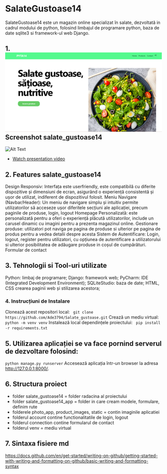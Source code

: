 # SalateGustoase14
SalateGustoase14 este un magazin online specializat în salate, dezvoltată in cadrul modului de python, folosind limbajul de programare python, baza de date sqlite3 si framework-ul web Django.
## 1. ![Salate_gustoase_satioase_nutritive.png](photo_app%2FSalate_gustoase_satioase_nutritive.png)Screenshot salate_gustoase14
![Alt Text](photo_app/market_place.png)
- [Watch presentation video](https://drive.google.com/file/d/1gRboYIhbqFBcdNGgBmp5iSrH3BEpYcl1/view)
## 2. Features salate_gustoase14
Design Responsiv: Interfața este userfriendly, este compatibilă cu diferite dispozitive și dimensiuni de ecran, asigurând o experiență consistentă și ușor de utilizat, indiferent de dispozitivul folosit.
Meniu Navigare (Navbar/Header): Un meniu de navigare simplu și intuitiv permite utilizatorilor să acceseze ușor diferitele secțiuni ale aplicației, precum paginile de produse, login, logout
Homepage Personalizată: este personalizată pentru a oferi o experiență plăcută utilizatorilor, include un carusel dinamic cu imagini pentru a prezenta magazinul online.
Gestionare produse:  utilizatori pot naviga pe pagina de produse  si ulterior pe pagina de produs pentru a vedea detalii despre acesta
Sistem de Autentificare: Login, logout, register pentru utilizatori, cu opțiunea de autentificare a utilizatorului si ulterior posibilitatea de adăugare produse in coșul de cumpărături. 
Formular de contact

## 3. Tehnologii si Tool-uri utilizate
Python: limbaj de programare;
Django: framework web;
PyCharm: IDE (Integrated Development Environment);
SQLiteStudio: baza de date;
HTML, CSS crearea paginii web și stilizarea acestora;
 
### 4. Instrucțiuni de Instalare
Clonează acest repositori local:
``
git clone https://github.com/Ade3794/Salate_gustoase.git``
Crează un mediu virtual:
``
python -m venv venv``
Instalează local dependințele proiectului:
``
pip install -r requirements.txt``
## 5. Utilizarea aplicației se va face pornind serverul de dezvoltare folosind:
``
python manage.py runserver ``
Accesează aplicația într-un browser la adresa http://127.0.0.1:8000/.

## 6. Structura proiect
- folder salate_gustoase14 = folder radacina al proiectului
- folder salate_gustoase14_app = folder in care cream modele, formulare, definim rute
- folderele photo_app, product_images, static = contin imaginile aplicatiei
- folderul account contine functionalitatile de login, logout
- folderul connection contine formularul de contact
- folderul venv = mediu virtual

## 7. Sintaxa fisiere md
https://docs.github.com/en/get-started/writing-on-github/getting-started-with-writing-and-formatting-on-github/basic-writing-and-formatting-syntax